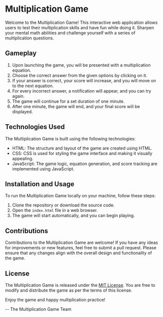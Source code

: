 # Multiplication Game

Welcome to the Multiplication Game! This interactive web application allows users to test their multiplication skills and have fun while doing it. Sharpen your mental math abilities and challenge yourself with a series of multiplication questions.

## Gameplay

1. Upon launching the game, you will be presented with a multiplication equation.
2. Choose the correct answer from the given options by clicking on it.
3. If your answer is correct, your score will increase, and you will move on to the next equation.
4. For every incorrect answer, a notification will appear, and you can try again.
5. The game will continue for a set duration of one minute.
6. After one minute, the game will end, and your final score will be displayed.

## Technologies Used

The Multiplication Game is built using the following technologies:

- HTML: The structure and layout of the game are created using HTML.
- CSS: CSS is used for styling the game interface and making it visually appealing.
- JavaScript: The game logic, equation generation, and score tracking are implemented using JavaScript.

## Installation and Usage

To run the Multiplication Game locally on your machine, follow these steps:

1. Clone the repository or download the source code.
2. Open the `index.html` file in a web browser.
3. The game will start automatically, and you can begin playing.

## Contributions

Contributions to the Multiplication Game are welcome! If you have any ideas for improvements or new features, feel free to submit a pull request. Please ensure that any changes align with the overall design and functionality of the game.

## License

The Multiplication Game is released under the [MIT License](LICENSE). You are free to modify and distribute the game as per the terms of this license.

Enjoy the game and happy multiplication practice!

\-- The Multiplication Game Team
